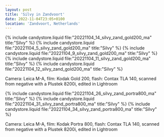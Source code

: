 ```yaml
---
layout: post
title: 'Silvy in Zandvoort'
date: 2022-11-04T23:05+0100
location: 'Zandvoort, Netherlands'
---
```


{% include candystore.liquid file:"20221104_14_silvy_zand_gold200_ma" title:"Silvy" %}
{% include candystore.liquid file:"20221104_5_silvy_zand_gold200_ma" title:"Silvy" %}
{% include candystore.liquid file:"20221104_9_silvy_zand_gold200_ma" title:"Silvy" %}
{% include candystore.liquid file:"20221104_11_silvy_zand_gold200_ma" title:"Silvy" %}
{% include candystore.liquid file:"20221104_12_silvy_zand_gold200_ma" title:"Silvy" %}

Camera: Leica M-A, film: Kodak Gold 200, flash: Contax TLA 140, scanned from negative with a Plustek 8200i, edited in Lightroom

{% include candystore.liquid file:"20221104_26_silvy_zand_portra800_ma" title:"Silvy" %}
{% include candystore.liquid file:"20221104_31_silvy_zand_portra800_ma" title:"Silvy" %}
{% include candystore.liquid file:"20221104_34_silvy_zand_portra800_ma" title:"Silvy" %}

Camera: Leica M-A, film: Kodak Portra 800, flash: Contax TLA 140, scanned from negative with a Plustek 8200i, edited in Lightroom